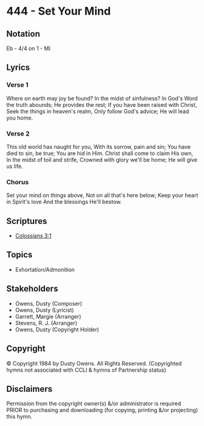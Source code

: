 # 444 - Set Your Mind

## Notation

Eb - 4/4 on 1 - MI

## Lyrics

### Verse 1

Where on earth may joy be found? In the midst of sinfulness? In God's Word the truth abounds; He provides the rest; If you have been raised with Christ, Seek the things in heaven's realm, Only follow God's advice; He will lead you home.

### Verse 2

This old world has naught for you, With its sorrow, pain and sin; You have died to sin, be true; You are hid in Him. Christ shall come to claim His own, In the midst of toil and strife, Crowned with glory we'll be home; He will give us life.

### Chorus

Set your mind on things above, Not on all that's here below; Keep your heart in Spirit's love And the blessings He'll bestow. 


## Scriptures

- [Colossians 3:1](https://www.biblegateway.com/passage/?search=Colossians%203%3A1)

## Topics

- Exhortation/Admonition

## Stakeholders

- Owens, Dusty (Composer)
- Owens, Dusty (Lyricist)
- Garrett, Margie (Arranger)
- Stevens, R. J. (Arranger)
- Owens, Dusty (Copyright Holder)

## Copyright

© Copyright 1984 by Dusty Owens. All Rights Reserved.
(Copyrighted hymns not associated with CCLI & hymns of Partnership status)

## Disclaimers

Permission from the copyright owner(s) &/or administrator is required PRIOR to purchasing and downloading (for copying, printing &/or projecting) this hymn.

